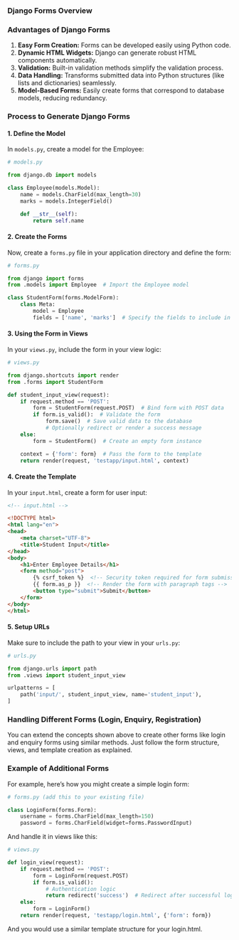 ### Django Forms Overview
### Advantages of Django Forms

1. **Easy Form Creation:** Forms can be developed easily using Python code.
2. **Dynamic HTML Widgets:** Django can generate robust HTML components automatically.
3. **Validation:** Built-in validation methods simplify the validation process.
4. **Data Handling:** Transforms submitted data into Python structures (like lists and dictionaries) seamlessly.
5. **Model-Based Forms:** Easily create forms that correspond to database models, reducing redundancy.

### Process to Generate Django Forms

#### 1. **Define the Model**

In `models.py`, create a model for the Employee:

```python
# models.py

from django.db import models

class Employee(models.Model):
    name = models.CharField(max_length=30)
    marks = models.IntegerField()

    def __str__(self):
        return self.name
```

#### 2. **Create the Forms**

Now, create a `forms.py` file in your application directory and define the form:

```python
# forms.py

from django import forms
from .models import Employee  # Import the Employee model

class StudentForm(forms.ModelForm):
    class Meta:
        model = Employee
        fields = ['name', 'marks']  # Specify the fields to include in the form
```

#### 3. **Using the Form in Views**

In your `views.py`, include the form in your view logic:

```python
# views.py

from django.shortcuts import render
from .forms import StudentForm

def student_input_view(request):
    if request.method == 'POST':
        form = StudentForm(request.POST)  # Bind form with POST data
        if form.is_valid():  # Validate the form
            form.save()  # Save valid data to the database
            # Optionally redirect or render a success message
    else:
        form = StudentForm()  # Create an empty form instance

    context = {'form': form}  # Pass the form to the template
    return render(request, 'testapp/input.html', context)
```

#### 4. **Create the Template**

In your `input.html`, create a form for user input:

```html
<!-- input.html -->

<!DOCTYPE html>
<html lang="en">
<head>
    <meta charset="UTF-8">
    <title>Student Input</title>
</head>
<body>
    <h1>Enter Employee Details</h1>
    <form method="post">
        {% csrf_token %}  <!-- Security token required for form submission -->
        {{ form.as_p }}  <!-- Render the form with paragraph tags -->
        <button type="submit">Submit</button>
    </form>
</body>
</html>
```

#### 5. **Setup URLs**

Make sure to include the path to your view in your `urls.py`:

```python
# urls.py

from django.urls import path
from .views import student_input_view

urlpatterns = [
    path('input/', student_input_view, name='student_input'),
]
```

### Handling Different Forms (Login, Enquiry, Registration)

You can extend the concepts shown above to create other forms like login and enquiry forms using similar methods. Just follow the form structure, views, and template creation as explained.

### Example of Additional Forms

For example, here’s how you might create a simple login form:

```python
# forms.py (add this to your existing file)

class LoginForm(forms.Form):
    username = forms.CharField(max_length=150)
    password = forms.CharField(widget=forms.PasswordInput)
```

And handle it in views like this:

```python
# views.py

def login_view(request):
    if request.method == 'POST':
        form = LoginForm(request.POST)
        if form.is_valid():
            # Authentication logic
            return redirect('success')  # Redirect after successful login
    else:
        form = LoginForm()
    return render(request, 'testapp/login.html', {'form': form})
```

And you would use a similar template structure for your login.html.

